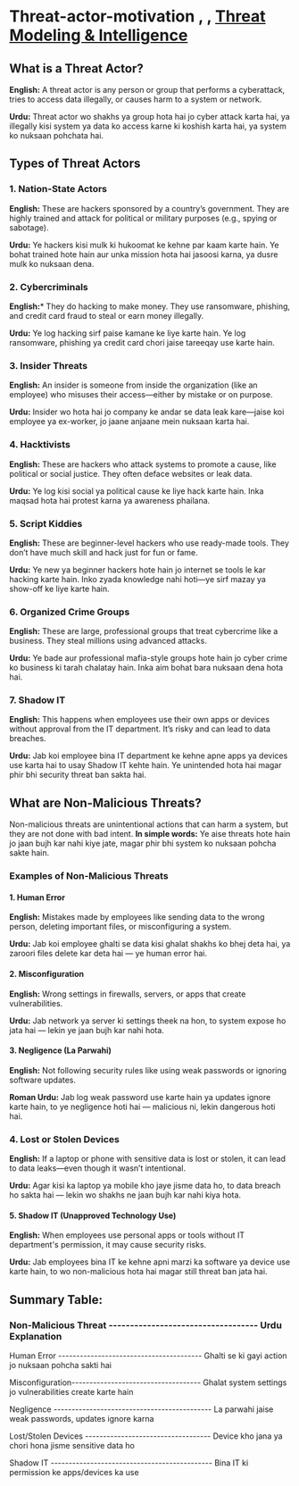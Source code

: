 # Threat-actor-motivation , , **[Threat Modeling & Intelligence](https://github.com/sherazi1214/Threat-Modeling-Intelligence)**

## What is a Threat Actor?
**English:**
A threat actor is any person or group that performs a cyberattack, tries to access data illegally, or causes harm to a system or network.

 **Urdu:**
Threat actor wo shakhs ya group hota hai jo cyber attack karta hai, ya illegally kisi system ya data ko access karne ki koshish karta hai, ya system ko nuksaan pohchata hai.

## Types of Threat Actors 

### 1. Nation-State Actors
**English:**
These are hackers sponsored by a country’s government. They are highly trained and attack for political or military purposes (e.g., spying or sabotage).

**Urdu:**
Ye hackers kisi mulk ki hukoomat ke kehne par kaam karte hain. Ye bohat trained hote hain aur unka mission hota hai jasoosi karna, ya dusre mulk ko nuksaan dena.

### 2. Cybercriminals
**English:***
They do hacking to make money. They use ransomware, phishing, and credit card fraud to steal or earn money illegally.

**Urdu:**
Ye log hacking sirf paise kamane ke liye karte hain. Ye log ransomware, phishing ya credit card chori jaise tareeqay use karte hain.

### 3. Insider Threats
**English:**
An insider is someone from inside the organization (like an employee) who misuses their access—either by mistake or on purpose.

**Urdu:**
Insider wo hota hai jo company ke andar se data leak kare—jaise koi employee ya ex-worker, jo jaane anjaane mein nuksaan karta hai.

### 4. Hacktivists
**English:**
These are hackers who attack systems to promote a cause, like political or social justice. They often deface websites or leak data.

**Urdu:**
Ye log kisi social ya political cause ke liye hack karte hain. Inka maqsad hota hai protest karna ya awareness phailana.

### 5. Script Kiddies
**English:**
These are beginner-level hackers who use ready-made tools. They don’t have much skill and hack just for fun or fame.

**Urdu:**
Ye new ya beginner hackers hote hain jo internet se tools le kar hacking karte hain. Inko zyada knowledge nahi hoti—ye sirf mazay ya show-off ke liye karte hain.

### 6. Organized Crime Groups
**English:**
These are large, professional groups that treat cybercrime like a business. They steal millions using advanced attacks.

**Urdu:**
Ye bade aur professional mafia-style groups hote hain jo cyber crime ko business ki tarah chalatay hain. Inka aim bohat bara nuksaan dena hota hai.

### 7. Shadow IT
**English:**
This happens when employees use their own apps or devices without approval from the IT department. It’s risky and can lead to data breaches.

**Urdu:**
Jab koi employee bina IT department ke kehne apne apps ya devices use karta hai to usay Shadow IT kehte hain. Ye unintended hota hai magar phir bhi security threat ban sakta hai.

## What are Non-Malicious Threats?

Non-malicious threats are unintentional actions that can harm a system, but they are not done with bad intent.
**In simple words:**
Ye aise threats hote hain jo jaan bujh kar nahi kiye jate, magar phir bhi system ko nuksaan pohcha sakte hain.

### Examples of Non-Malicious Threats 
#### 1. Human Error
**English:** Mistakes made by employees like sending data to the wrong person, deleting important files, or misconfiguring a system.

**Urdu:** Jab koi employee ghalti se data kisi ghalat shakhs ko bhej deta hai, ya zaroori files delete kar deta hai — ye human error hai.

#### 2. Misconfiguration
**English:** Wrong settings in firewalls, servers, or apps that create vulnerabilities.

**Urdu:** Jab network ya server ki settings theek na hon, to system expose ho jata hai — lekin ye jaan bujh kar nahi hota.

#### 3. Negligence (La Parwahi)
**English:** Not following security rules like using weak passwords or ignoring software updates.

**Roman Urdu:** Jab log weak password use karte hain ya updates ignore karte hain, to ye negligence hoti hai — malicious ni, lekin dangerous hoti hai.

### 4. Lost or Stolen Devices
**English:** If a laptop or phone with sensitive data is lost or stolen, it can lead to data leaks—even though it wasn’t intentional.

**Urdu:** Agar kisi ka laptop ya mobile kho jaye jisme data ho, to data breach ho sakta hai — lekin wo shakhs ne jaan bujh kar nahi kiya hota.

#### 5. Shadow IT (Unapproved Technology Use)
**English:** When employees use personal apps or tools without IT department's permission, it may cause security risks.

**Urdu:** Jab employees bina IT ke kehne apni marzi ka software ya device use karte hain, to wo non-malicious hota hai magar still threat ban jata hai.


## Summary Table:
### Non-Malicious Threat -----------------------------------	 Urdu Explanation

Human Error ----------------------------------------	Ghalti se ki gayi action jo nuksaan pohcha sakti hai

Misconfiguration------------------------------------	Ghalat system settings jo vulnerabilities create karte hain

Negligence --------------------------------------------	La parwahi jaise weak passwords, updates ignore karna

Lost/Stolen Devices -----------------------------------	Device kho jana ya chori hona jisme sensitive data ho

Shadow IT ---------------------------------------------	Bina IT ki permission ke apps/devices ka use

